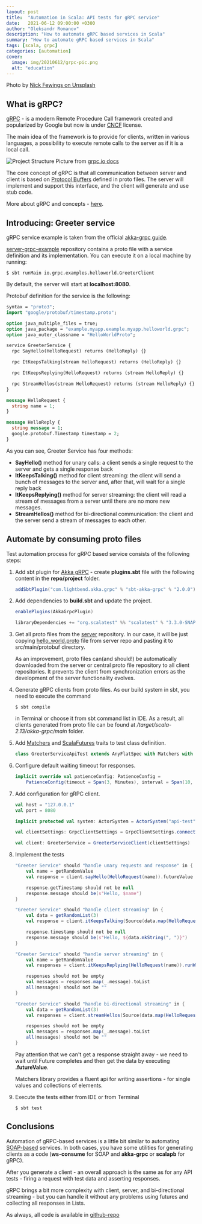 ```yaml
---
layout: post
title:  "Automation in Scala: API tests for gRPC service"
date:   2021-06-12 09:00:00 +0300
author: "Oleksandr Romanov"
description: "How to automate gRPC based services in Scala"
summary: "How to automate gRPC based services in Scala"
tags: [scala, grpc]
categories: [automation]
cover:
  image: img/20210612/grpc-pic.png
  alt: "education"
---
```


Photo by [Nick Fewings on Unsplash](https://unsplash.com/@jannerboy62?utm_source=unsplash&utm_medium=referral&utm_content=creditCopyText)

## What is gRPC?

[gRPC][grpc] - is a modern Remote Procedure Call framework created and popularized by Google but now is under [CNCF][cncf] license.  

The main idea of the framework is to provide for clients, written in various languages, a possibility to execute remote calls to the server as if it is a local call.  

![Project Structure](/img/20210612/grpc.png) 
    Picture from <a href="https://grpc.io/docs/what-is-grpc/introduction/">grpc.io docs</a>

The core concept of gRPC is that all communication between server and client is based on [Protocol Buffers][protocol-buffers] defined in proto files. The server will implement and support this interface, and the client will generate and use stub code. 

More about gRPC and concepts - [here][grpc-docs].
  
## Introducing: Greeter service

gRPC service example is taken from the official [akka-grpc guide][grpc-guide].  

[server-grpc-example][server-repo] repository contains a proto file with a service definition and its implementation. You can execute it on a local machine by running: 

```console
$ sbt runMain io.grpc.examples.helloworld.GreeterClient
```

By default, the server will start at **localhost:8080**. 

Protobuf definition for the service is the following:

```protobuf
syntax = "proto3";
import "google/protobuf/timestamp.proto";

option java_multiple_files = true;
option java_package = "example.myapp.example.myapp.helloworld.grpc";
option java_outer_classname = "HelloWorldProto";

service GreeterService {
  rpc SayHello(HelloRequest) returns (HelloReply) {}

  rpc ItKeepsTalking(stream HelloRequest) returns (HelloReply) {}

  rpc ItKeepsReplying(HelloRequest) returns (stream HelloReply) {}

  rpc StreamHellos(stream HelloRequest) returns (stream HelloReply) {}
}

message HelloRequest {
  string name = 1;
}

message HelloReply {
  string message = 1;
  google.protobuf.Timestamp timestamp = 2;
}
```

As you can see, Greeter Service has four methods:  

- **SayHello()** method for unary calls: a client sends a single request to the server and gets a single response back  
- **ItKeepsTalking()** method for client streaming: the client will send a bunch of messages to the server and, after that, will wait for a single reply back
- **ItKeepsReplying()** method for server streaming: the client will read a stream of messages from a server until there are no more new messages.  
- **StreamHellos()** method for bi-directional communication: the client and the server send a stream of messages to each other. 

## Automate by consuming proto files
Test automation process for gRPC based service consists of the following steps:  

1. Add sbt plugin for [Akka gRPC][akka-grpc] - create **plugins.sbt** file with the following content in the **repo/project** folder.  

    ```scala
    addSbtPlugin("com.lightbend.akka.grpc" % "sbt-akka-grpc" % "2.0.0")
    ```
2. Add dependencies to **build.sbt** and update the project.  

    ```scala
    enablePlugins(AkkaGrpcPlugin)

    libraryDependencies += "org.scalatest" %% "scalatest" % "3.3.0-SNAP2" % Test
    ```

3. Get all proto files from the [server][server-repo] repository. In our case, it will be just copying [hello_world.proto][proto] file from server repo and pasting it to src/main/protobuf directory. 
    
    As an improvement, proto files can(and should!) be automatically downloaded from the server or central proto file repository to all client repositories. It prevents the client from synchronization errors as the development of the server functionality evolves.  

4. Generate gRPC clients from proto files. As our build system in sbt, you need to execute the command  

    ```console
    $ sbt compile
    ``` 
    in Terminal or choose it from sbt command list in IDE. 
    As a result, all clients generated from proto file can be found at */target/scala-2.13/akka-grpc/main* folder.   

5. Add [Matchers][matchers] and [ScalaFutures][scala-futures] traits to test class definition.  

    ```scala 
    class GreeterServiceApiTest extends AnyFlatSpec with Matchers with ScalaFutures {
    ``` 

6. Configure default waiting timeout for responses.   

    ```scala
    implicit override val patienceConfig: PatienceConfig =
        PatienceConfig(timeout = Span(3, Minutes), interval = Span(10, Millis))
    ```

7. Add configuration for gRPC client.  

    ```scala
    val host = "127.0.0.1"
    val port = 8080

    implicit protected val system: ActorSystem = ActorSystem("api-test")

    val clientSettings: GrpcClientSettings = GrpcClientSettings.connectToServiceAt(host, port).withTls(false)

    val client: GreeterService = GreeterServiceClient(clientSettings)
    ```

8. Implement the tests  

    ```scala
    "Greeter Service" should "handle unary requests and response" in {
        val name = getRandomValue
        val response = client.sayHello(HelloRequest(name)).futureValue

        response.getTimestamp should not be null
        response.message should be(s"Hello, $name")
    }

    "Greeter Service" should "handle client streaming" in {
        val data = getRandomList(3)
        val response = client.itKeepsTalking(Source(data.map(HelloRequest(_)))).futureValue

        response.timestamp should not be null
        response.message should be(s"Hello, ${data.mkString(", ")}")
    }

    "Greeter Service" should "handle server streaming" in {
        val name = getRandomValue
        val responses = client.itKeepsReplying(HelloRequest(name)).runWith(Sink.seq).futureValue

        responses should not be empty
        val messages = responses.map(_.message).toList
        all(messages) should not be ""
    }

    "Greeter Service" should "handle bi-directional streaming" in {
        val data = getRandomList(3)
        val responses = client.streamHellos(Source(data.map(HelloRequest(_)))).runWith(Sink.seq).futureValue

        responses should not be empty
        val messages = responses.map(_.message).toList
        all(messages) should not be ""
    }
    ```
    Pay attention that we can't get a response straight away - we need to wait until Future completes and then get the data by executing **.futureValue**.  

    Matchers library provides a fluent api for writing assertions - for single values and collections of elements.

9. Execute the tests either from IDE or from Terminal  

    ```console 
    $ sbt test
    ```

## Conclusions
Automation of gRPC-based services is a little bit similar to automating [SOAP-based][soap] services. In both cases, you have some utilities for generating clients as a code (**ws-consume** for SOAP and **akka-grpc** or **scalapb** for gRPC).  

After you generate a client - an overall approach is the same as for any API tests - firing a request with test data and asserting responses.  

gRPC brings a bit more complexity with client, server, and bi-directional streaming - but you can handle it without any problems using futures and collecting all responses in Lists.  

As always, all code is available in [github-repo][client-repo]

[grpc]: https://grpc.io/
[cncf]: https://www.cncf.io/
[protocol-buffers]: https://developers.google.com/protocol-buffers/docs/overview
[grpc-docs]: https://grpc.io/docs/
[grpc-guide]: https://doc.akka.io/docs/akka-grpc/current/server/index.html
[akka-grpc]: https://doc.akka.io/docs/akka-grpc/current/index.html
[proto]: https://github.com/alexromanov/server-grpc-sample/blob/main/src/main/protobuf/hello_world.proto
[matchers]: https://www.scalatest.org/user_guide/using_matchers
[scala-futures]: https://docs.scala-lang.org/overviews/core/futures.html
[soap]: https://ru.wikipedia.org/wiki/SOAP
[server-repo]: https://github.com/alexromanov/server-grpc-sample
[client-repo]: https://github.com/alexromanov/client-grpc-sample